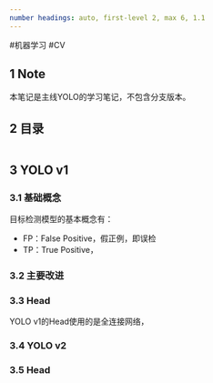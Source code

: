 ```yaml
---
number headings: auto, first-level 2, max 6, 1.1
---
```

#机器学习 #CV

## 1 Note

本笔记是主线YOLO的学习笔记，不包含分支版本。

## 2 目录

```toc
```

## 3 YOLO v1

### 3.1 基础概念

目标检测模型的基本概念有：
- FP：False Positive，假正例，即误检
- TP：True Positive，


### 3.2 主要改进


### 3.3 Head

YOLO v1的Head使用的是全连接网络，


### 3.4 YOLO v2

### 3.5 Head





